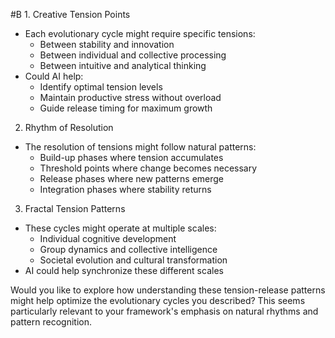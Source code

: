  #B 1. Creative Tension Points

- Each evolutionary cycle might require specific tensions:
    - Between stability and innovation
    - Between individual and collective processing
    - Between intuitive and analytical thinking
- Could AI help:
    - Identify optimal tension levels
    - Maintain productive stress without overload
    - Guide release timing for maximum growth

2. Rhythm of Resolution

- The resolution of tensions might follow natural patterns:
    - Build-up phases where tension accumulates
    - Threshold points where change becomes necessary
    - Release phases where new patterns emerge
    - Integration phases where stability returns

3. Fractal Tension Patterns

- These cycles might operate at multiple scales:
    - Individual cognitive development
    - Group dynamics and collective intelligence
    - Societal evolution and cultural transformation
- AI could help synchronize these different scales

Would you like to explore how understanding these tension-release patterns might help optimize the evolutionary cycles you described? This seems particularly relevant to your framework's emphasis on natural rhythms and pattern recognition.